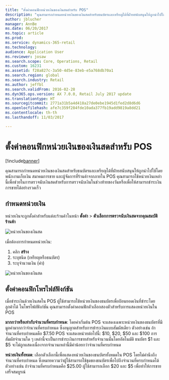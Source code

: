 ```yaml
---
title: "ตั้งค่าคอนฟิกหน่วยเงินของเงินสดสำหรับ POS"
description: "คุณสามารถกำหนดหน่วยเงินของเงินสดสำหรับธนบัตรและเหรียญได้ที่ฝ่ายสนับสนุนให้ถูกนำไปใช้โดยพนักงานเก็บเงิน สมาคมการขาย และผู้จัดการที่ร้านค้าจากภายใน POS"
author: jblucher
manager: AnnBe
ms.date: 06/20/2017
ms.topic: article
ms.prod: 
ms.service: dynamics-365-retail
ms.technology: 
audience: Application User
ms.reviewer: josaw
ms.search.scope: Core, Operations, Retail
ms.custom: 16231
ms.assetid: f28a827c-3a50-4d5e-83eb-e5a768db70a1
ms.search.region: global
ms.search.industry: Retail
ms.author: jeffbl
ms.search.validFrom: 2016-02-28
ms.dyn365.ops.version: AX 7.0.0, Retail July 2017 update
ms.translationtype: HT
ms.sourcegitcommit: 2771a31b5a4d418a27de0ebe1945d1fed2d8d6d6
ms.openlocfilehash: afe7c359f284fde10ada377fb19add9819a8dd21
ms.contentlocale: th-th
ms.lasthandoff: 11/03/2017

---
```


# <a name="configure-cash-denominations-for-pos"></a>ตั้งค่าคอนฟิกหน่วยเงินของเงินสดสำหรับ POS

[!include[banner](includes/banner.md)]

คุณสามารถกำหนดหน่วยเงินของเงินสดสำหรับธนบัตรและเหรียญได้ที่ฝ่ายสนับสนุนให้ถูกนำไปใช้โดยพนักงานเก็บเงิน สมาคมการขาย และผู้จัดการที่ร้านค้าจากภายใน POS คุณสามารถใช้หน่วยเงินเหล่านี้เพื่อช่วยในการตรวจนับเงินสดสำหรับการตรวจนับเงินในช่วงท้ายของวันหรือเพื่อให้สามารถชำระเงินการขายได้อย่างรวดเร็ว

## <a name="define-denominations"></a>กำหนดหน่วยเงิน
หน่วยเงินจะถูกตั้งค่าสำหรับแต่ละร้านค้าในหน้า **ตั้งค่า** > **ตัวเลือกการตรวจนับเงินสดจากคุณสมบัติร้านค้า** 

![หน่วยเงินของเงินสด](./media/image1-denomination.png)

เมื่อต้องการกำหนดหน่วยเงิน:
1. คลิก **สร้าง**
1. ระบุชนิด (เหรียญหรือธนบัตร)
1. ระบุจำนวนเงิน (ค่า)

![หน่วยเงินของเงินสด](./media/image2-denomination.png)

## <a name="configure-the-functionality-profile"></a>ตั้งค่าคอนฟิกโพรไฟล์ฟังก์ชัน
เมื่อชำระเงินด้วยเงินสดใน POS ผู้ใช้สามารถใช้หน่วยเงินของธนบัตรเพื่อป้อนยอดเงินที่ชำระโดยลูกค้าได้ ในโพรไฟล์ฟังก์ชัน คุณสามารถตั้งค่าคอนฟิกตัวเลือกสองตัวสำหรับการแสดงหน่วยเงินใน POS

**มากกว่าหรือเท่ากับจำนวนที่ครบกำหนด**: โดยค่าเริ่มต้น POS จะแสดงเฉพาะหน่วยเงินของธนบัตรที่มีมูลค่ามากกว่าจำนวนที่ครบกำหนด ซึ่งอนุญาตสำหรับการชำระเงินแบบสัมผัสเดียว ตัวอย่างเช่น ถ้าจำนวนที่ครบกำหนดคือ $7.50 POS จะแสดงหน่วยต่อไปนี้: $10, $20, $50 และ $100 การสัมผัสจำนวนใด ๆ เหล่านี้จะเป็นการชำระเงินการขายสำหรับจำนวนนั้นโดยอัตโนมัติ ธนบัตร $1 และ $5 จะไม่ถูกแสดงเนื่องจากจำนวนเหล่านี้มีค่าน้อยกว่าจำนวนที่ครบกำหนด

**หน่วยเงินทั้งหมด**: เลือกตัวเลือกนี้เพื่อแสดงหน่วยเงินของธนบัตรทั้งหมดใน POS โดยไม่คำนึงถึงจำนวนที่ครบกำหนด ซึ่งหมายความว่าผู้ใช้สามารถใช้ชุดของธนบัตรเพื่อไปถึงจำนวนที่ครบกำหนดได้ ตัวอย่างเช่น ถ้าจำนวนที่ครบกำหนดคือ $25.00 ผู้ใช้สามารถเลือก $20 และ $5 เพื่อทำให้การขายเสร็จสมบูรณ์

